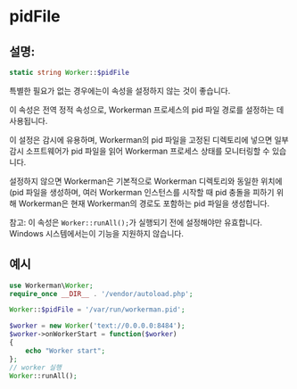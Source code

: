 # pidFile
## 설명:
```php
static string Worker::$pidFile
```

특별한 필요가 없는 경우에는이 속성을 설정하지 않는 것이 좋습니다.

이 속성은 전역 정적 속성으로, Workerman 프로세스의 pid 파일 경로를 설정하는 데 사용됩니다.

이 설정은 감시에 유용하며, Workerman의 pid 파일을 고정된 디렉토리에 넣으면 일부 감시 소프트웨어가 pid 파일을 읽어 Workerman 프로세스 상태를 모니터링할 수 있습니다.

설정하지 않으면 Workerman은 기본적으로 Workerman 디렉토리와 동일한 위치에(pid 파일을 생성하며, 여러 Workerman 인스턴스를 시작할 때 pid 충돌을 피하기 위해 Workerman은 현재 Workerman의 경로도 포함하는 pid 파일을 생성합니다.

참고: 이 속성은 ```Worker::runAll();```가 실행되기 전에 설정해야만 유효합니다. Windows 시스템에서는이 기능을 지원하지 않습니다.


## 예시

```php
use Workerman\Worker;
require_once __DIR__ . '/vendor/autoload.php';

Worker::$pidFile = '/var/run/workerman.pid';

$worker = new Worker('text://0.0.0.0:8484');
$worker->onWorkerStart = function($worker)
{
    echo "Worker start";
};
// worker 실행
Worker::runAll();
```
